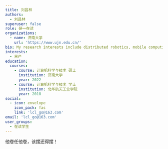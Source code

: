 ```yaml
---
title: 刘昌林
authors:
  - 刘昌林
superuser: false
role: 研一在读
organizations:
  - name: 济南大学
    url: 'https://www.ujn.edu.cn/'
bio: My research interests include distributed robotics, mobile computing and programmable matter.
interests:
  - 黑产
education:
  courses:
    - course: 计算机科学与技术 硕士
      institution: 济南大学
      year: 2022
    - course: 计算机科学与技术 学士
      institution: 北华航天工业学院
      year: 2018
social:
  - icon: envelope
    icon_pack: fas
    link: 'lcl_go@163.com'
email: 'lcl_go@163.com'
user_groups:
  - 在读学生
---
```

他卷任他卷，该摆还得摆！